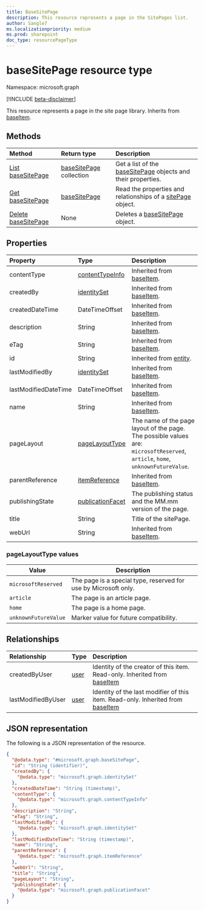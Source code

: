 ```yaml
---
title: BaseSitePage
description: This resource represents a page in the SitePages list.
author: Sangle7
ms.localizationpriority: medium
ms.prod: sharepoint
doc_type: resourcePageType
---
```


# baseSitePage resource type

Namespace: microsoft.graph

[!INCLUDE [beta-disclaimer](../../includes/beta-disclaimer.md)]

This resource represents a page in the site page library.
Inherits from [baseItem](../resources/baseitem.md).

## Methods

| Method                                               | Return type                                             | Description                                                                                  |
| :--------------------------------------------------- | :------------------------------------------------------ | :------------------------------------------------------------------------------------------- |
| [List baseSitePage](../api/baseSitePage-list.md)     | [baseSitePage](../resources/baseSitePage.md) collection | Get a list of the [baseSitePage](../resources/baseSitePage.md) objects and their properties. |
| [Get baseSitePage](../api/baseSitePage-get.md)       | [baseSitePage](../resources/sitepage.md)                | Read the properties and relationships of a [sitePage](../resources/sitepage.md) object.      |
| [Delete baseSitePage](../api/baseSitePage-delete.md) | None                                                    | Deletes a [baseSitePage](../resources/baseSitePage.md) object.                               |

## Properties

| Property             | Type                                                                 | Description                                                                                                                     |
| :------------------- | :------------------------------------------------------------------- | :------------------------------------------------------------------------------------------------------------------------------ |
| contentType          | [contentTypeInfo](../resources/contentTypeInfo.md)                   | Inherited from [baseItem](../resources/baseitem.md).                                                                            |
| createdBy            | [identitySet](../resources/identityset.md)                           | Inherited from [baseItem](../resources/baseitem.md).                                                                            |
| createdDateTime      | DateTimeOffset                                                       | Inherited from [baseItem](../resources/baseitem.md).                                                                            |
| description          | String                                                               | Inherited from [baseItem](../resources/baseitem.md).                                                                            |
| eTag                 | String                                                               | Inherited from [baseItem](../resources/baseitem.md).                                                                            |
| id                   | String                                                               | Inherited from [entity](../resources/entity.md).                                                                                |
| lastModifiedBy       | [identitySet](../resources/identityset.md)                           | Inherited from [baseItem](../resources/baseitem.md).                                                                            |
| lastModifiedDateTime | DateTimeOffset                                                       | Inherited from [baseItem](../resources/baseitem.md).                                                                            |
| name                 | String                                                               | Inherited from [baseItem](../resources/baseitem.md).                                                                            |
| pageLayout           | [pageLayoutType](../resources/basesitepage.md#pagelayouttype-values) | The name of the page layout of the page. The possible values are: `microsoftReserved`, `article`, `home`, `unknownFutureValue`. |
| parentReference      | [itemReference](../resources/itemreference.md)                       | Inherited from [baseItem](../resources/baseitem.md).                                                                            |
| publishingState      | [publicationFacet](../resources/publicationfacet.md)                 | The publishing status and the MM.mm version of the page.                                                                        |
| title                | String                                                               | Title of the sitePage.                                                                                                          |
| webUrl               | String                                                               | Inherited from [baseItem](../resources/baseitem.md).                                                                            |

### pageLayoutType values

| Value                | Description                                                     |
| -------------------- | --------------------------------------------------------------- |
| `microsoftReserved`  | The page is a special type, reserved for use by Microsoft only. |
| `article`            | The page is an article page.                                    |
| `home`               | The page is a home page.                                        |
| `unknownFutureValue` | Marker value for future compatibility.                          |

## Relationships

| Relationship       | Type                         | Description                                                                                                |
| :----------------- | :--------------------------- | :--------------------------------------------------------------------------------------------------------- |
| createdByUser      | [user](../resources/user.md) | Identity of the creator of this item. Read-only. Inherited from [baseItem](../resources/baseitem.md)       |
| lastModifiedByUser | [user](../resources/user.md) | Identity of the last modifier of this item. Read-only. Inherited from [baseItem](../resources/baseitem.md) |

## JSON representation

The following is a JSON representation of the resource.

<!-- {
  "blockType": "resource",
  "keyProperty": "id",
  "@odata.type": "microsoft.graph.baseSitePage",
  "baseType": "microsoft.graph.baseItem",
  "openType": true
}
-->

```json
{
  "@odata.type": "#microsoft.graph.baseSitePage",
  "id": "String (identifier)",
  "createdBy": {
    "@odata.type": "microsoft.graph.identitySet"
  },
  "createdDateTime": "String (timestamp)",
  "contentType": {
    "@odata.type": "microsoft.graph.contentTypeInfo"
  },
  "description": "String",
  "eTag": "String",
  "lastModifiedBy": {
    "@odata.type": "microsoft.graph.identitySet"
  },
  "lastModifiedDateTime": "String (timestamp)",
  "name": "String",
  "parentReference": {
    "@odata.type": "microsoft.graph.itemReference"
  },
  "webUrl": "String",
  "title": "String",
  "pageLayout": "String",
  "publishingState": {
    "@odata.type": "microsoft.graph.publicationFacet"
  }
}
```
